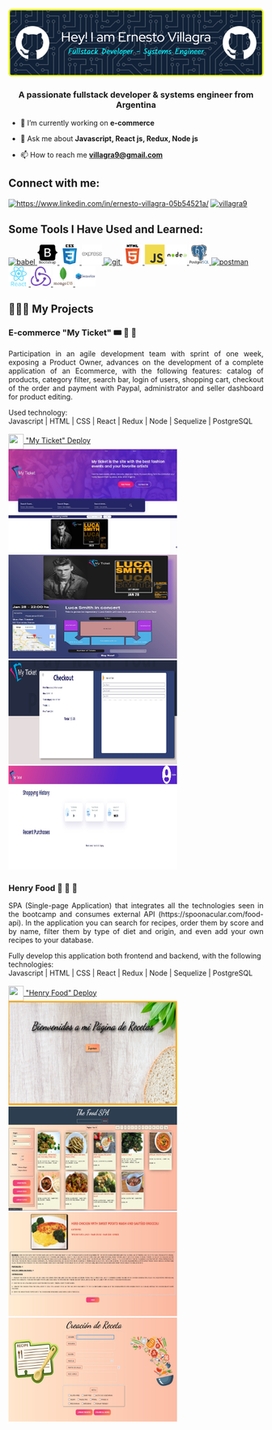 <img src="github-header-image (1).png" alt="banner"><img>
<h3 align="center">A passionate fullstack developer & systems engineer from Argentina</h3>

- 🔭 I’m currently working on **e-commerce**

- 💬 Ask me about **Javascript, React js, Redux, Node js**

- 📫 How to reach me **villagra9@gmail.com**

## Connect with me:
<p align="left">
<a href="https://linkedin.com/in/ernesto-villagra-05b54521a/" target="blank"><img align="center" src="https://user-images.githubusercontent.com/76783198/182481396-19c89e94-f3ba-4e33-9df4-f5b7a094cf8f.svg" alt="https://www.linkedin.com/in/ernesto-villagra-05b54521a/" height="30" width="40" /></a> <a href="https://villagra9@gmail.com">
<img align="center" src="https://user-images.githubusercontent.com/76783198/182482940-c4a2a044-de93-4450-b354-9628cbb175c9.svg" alt="villagra9" height="30" width="40" /></a>    
</p>

## Some Tools I Have Used and Learned:
<p align="left"> <a href="https://babeljs.io/" target="_blank" rel="noreferrer"> <img src="https://www.vectorlogo.zone/logos/babeljs/babeljs-icon.svg" alt="babel" width="40" height="40"/> </a> <a href="https://getbootstrap.com" target="_blank" rel="noreferrer"> <img src="https://raw.githubusercontent.com/devicons/devicon/master/icons/bootstrap/bootstrap-plain-wordmark.svg" alt="bootstrap" width="40" height="40"/> </a> <a href="https://www.w3schools.com/css/" target="_blank" rel="noreferrer"> <img src="https://raw.githubusercontent.com/devicons/devicon/master/icons/css3/css3-original-wordmark.svg" alt="css3" width="40" height="40"/> </a> <a href="https://expressjs.com" target="_blank" rel="noreferrer"> <img src="https://raw.githubusercontent.com/devicons/devicon/master/icons/express/express-original-wordmark.svg" alt="express" width="40" height="40"/> </a> <a href="https://git-scm.com/" target="_blank" rel="noreferrer"> <img src="https://www.vectorlogo.zone/logos/git-scm/git-scm-icon.svg" alt="git" width="40" height="40"/> </a> <a href="https://www.w3.org/html/" target="_blank" rel="noreferrer"> <img src="https://raw.githubusercontent.com/devicons/devicon/master/icons/html5/html5-original-wordmark.svg" alt="html5" width="40" height="40"/> </a> <a href="https://developer.mozilla.org/en-US/docs/Web/JavaScript" target="_blank" rel="noreferrer"> <img src="https://raw.githubusercontent.com/devicons/devicon/master/icons/javascript/javascript-original.svg" alt="javascript" width="40" height="40"/> </a> <a href="https://nodejs.org" target="_blank" rel="noreferrer"> <img src="https://raw.githubusercontent.com/devicons/devicon/master/icons/nodejs/nodejs-original-wordmark.svg" alt="nodejs" width="40" height="40"/> </a> <a href="https://www.postgresql.org" target="_blank" rel="noreferrer"> <img src="https://raw.githubusercontent.com/devicons/devicon/master/icons/postgresql/postgresql-original-wordmark.svg" alt="postgresql" width="40" height="40"/> </a> <a href="https://postman.com" target="_blank" rel="noreferrer"> <img src="https://www.vectorlogo.zone/logos/getpostman/getpostman-icon.svg" alt="postman" width="40" height="40"/> </a> <a href="https://reactjs.org/" target="_blank" rel="noreferrer"> <img src="https://raw.githubusercontent.com/devicons/devicon/master/icons/react/react-original-wordmark.svg" alt="react" width="40" height="40"/> </a> <a href="https://redux.js.org" target="_blank" rel="noreferrer"> <img src="https://raw.githubusercontent.com/devicons/devicon/master/icons/redux/redux-original.svg" alt="redux" width="40" height="40"/> </a> <a href="https://www.mongodb.com/" target="_blank" rel="noreferrer"> <img src="https://github.com/devicons/devicon/blob/master/icons/mongodb/mongodb-original-wordmark.svg" alt="mongodb" width="40" height="40"/> </a> <a href="https://sequelize.org/" target="_blank" rel="noreferrer"> <img src="https://github.com/devicons/devicon/blob/master/icons/sequelize/sequelize-original-wordmark.svg" alt="sequelize" width="40" height="40"/> </a> </p>

## 👨🏻‍💻 My Projects
### E-commerce "My Ticket" :tickets: :microphone: :musical_note:
<p align="justify">Participation in an agile development team with sprint of one week, exposing a Product Owner, advances on the development of a complete application of an Ecommerce, with the following features: catalog of products, category filter, search bar, login of users, shopping cart, checkout of the order and payment with Paypal, administrator and seller dashboard for product editing.
</p>
Used technology:<br>
Javascript | HTML | CSS | React | Redux | Node | Sequelize | PostgreSQL <br>
</br>
<a href="https://client-concerts.vercel.app/" fontSize="34">
      <img align="center" src="https://user-images.githubusercontent.com/76783198/183678369-e773f0f2-6f7b-4921-acac-36155eae3322.svg" width="30" height="30"/>
      "My Ticket" Deploy
</a>
</br>
<div align="row" >
      <img src="my-ticket01.jpg" width="333" height="205"  />
      <img src="my-ticket02.jpg" width="333" height="205"  />
      <img src="my-ticket03.jpg" width="333" height="205"  />
      <img src="my-ticket04.jpg" width="333" height="205"  />
</div>

### Henry Food :green_salad: :broccoli: :poultry_leg:
<p align="justify">SPA (Single-page Application) that integrates all the technologies seen in the bootcamp and consumes external API (https://spoonacular.com/food-api). In the application you can search for recipes, order them by score and by name, filter them by type of diet and origin, and even add your own recipes to your database.
</p>
Fully develop this application both frontend and backend, with the following technologies:<br>
Javascript | HTML | CSS | React | Redux | Node | Sequelize | PostgreSQL<br>
</br>
<a href="https://frontend-pi-food-production.up.railway.app/" fontSize="34">
      <img align="center" src="https://user-images.githubusercontent.com/76783198/183678369-e773f0f2-6f7b-4921-acac-36155eae3322.svg" width="30" height="30"/>
      "Henry Food" Deploy
</a>
</br>
<div align="row" >
      <img src="henry-food01.jpg" width="333" height="205"  />
      <img src="henry-food02.jpg" width="333" height="205"  />
      <img src="henry-food03.jpg" width="333" height="205"  />
      <img src="henry-food04.jpg" width="333" height="205"  />
</div>
